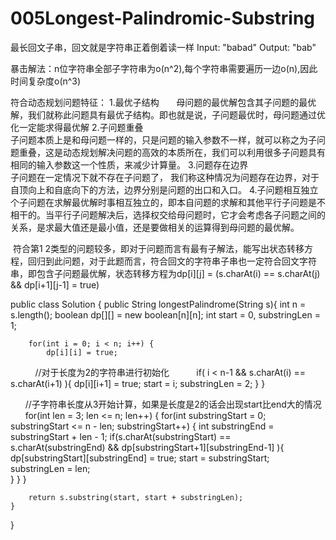 # 005Longest-Palindromic-Substring
最长回文子串，回文就是字符串正着倒着读一样
Input: "babad"
Output: "bab"

暴击解法：n位字符串全部子字符串为o(n^2),每个字符串需要遍历一边o(n),因此时间复杂度o(n^3)

符合动态规划问题特征：
1.最优子结构       
  母问题的最优解包含其子问题的最优解，我们就称此问题具有最优子结构。即也就是说，子问题最优时，母问题通过优化一定能求得最优解 
2.子问题重叠       
  子问题本质上是和母问题一样的，只是问题的输入参数不一样，就可以称之为子问题重叠，这是动态规划解决问题的高效的本质所在，我们可以利用很多子问题具有相同的输入参数这一个性质，来减少计算量。 
3.问题存在边界       
  子问题在一定情况下就不存在子问题了， 我们称这种情况为问题存在边界，对于自顶向上和自底向下的方法，边界分别是问题的出口和入口。
4.子问题相互独立       
  个子问题在求解最优解时事相互独立的，即本自问题的求解和其他平行子问题是不相干的。当平行子问题解决后，选择权交给母问题时，它才会考虑各子问题之间的关系，是求最大值还是最小值，还是要做相关的运算得到母问题的最优解。
  
  符合第1 2类型的问题较多，即对于问题而言有最有子解法，能写出状态转移方程，回归到此问题，对于此题而言，符合回文的字符串子串也一定符合回文字符串，即包含子问题最优解，状态转移方程为dp[i][j] = (s.charAt(i) == s.charAt(j) && dp[i+1][j-1] = true)
  
public class Solution {
    public String longestPalindrome(String s){
        int n = s.length();
        boolean dp[][] = new boolean[n][n];
        int start = 0, substringLen = 1;
        
        for(int i = 0; i < n; i++) {
            dp[i][i] = true;
            
            //对于长度为2的字符串进行初始化
            if( i < n-1 && s.charAt(i) == s.charAt(i+1) ){
                dp[i][i+1] = true;
                start = i;
                substringLen = 2;
            }
        }
        
        //子字符串长度从3开始计算，如果是长度是2的话会出现start比end大的情况
        for(int len = 3; len <= n; len++) {
            for(int substringStart = 0; substringStart <= n - len; substringStart++) {
                int substringEnd = substringStart + len - 1;
                if(s.charAt(substringStart) == s.charAt(substringEnd) && dp[substringStart+1][substringEnd-1] ){
                    dp[substringStart][substringEnd] = true;
                    start = substringStart;
                    substringLen = len;  
                }
            }
        }
        
        return s.substring(start, start + substringLen);
    }
}
